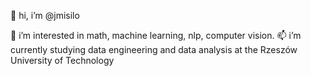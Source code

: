 👋 hi, i’m @jmisilo

👀 i’m interested in math, machine learning, nlp, computer vision.
📫 i’m currently studying data engineering and data analysis at the Rzeszów University of Technology
